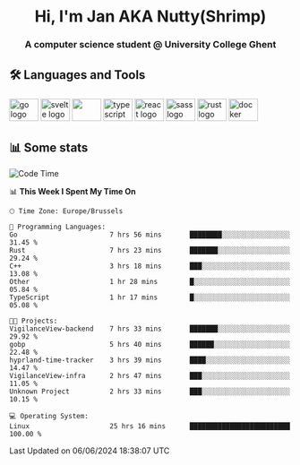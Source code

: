 <h1 align="center">Hi, I'm Jan AKA Nutty(Shrimp)</h1>
<h3 align="center">A computer science student @ University College Ghent</h3>

<h2 align="left">🛠️ Languages and Tools</h2>

###

<div align="left">
  <img src="https://cdn.jsdelivr.net/gh/devicons/devicon/icons/go/go-original.svg" height="40" width="52" alt="go logo"  />
  <img src="https://cdn.jsdelivr.net/gh/devicons/devicon@latest/icons/svelte/svelte-original.svg"  height="40" width="52" alt="svelte logo" />
  <img src="https://cdn.jsdelivr.net/gh/devicons/devicon@latest/icons/tailwindcss/tailwindcss-original.svg" height="40" width="52" />
  <img src="https://cdn.jsdelivr.net/gh/devicons/devicon/icons/typescript/typescript-original.svg" height="40" width="52" alt="typescript logo"  />
  <img src="https://cdn.jsdelivr.net/gh/devicons/devicon/icons/react/react-original.svg" height="40" width="52" alt="react logo"  />
  <img src="https://cdn.jsdelivr.net/gh/devicons/devicon/icons/sass/sass-original.svg" height="40" width="52" alt="sass logo"  />
  <img src="https://cdn.jsdelivr.net/gh/devicons/devicon@latest/icons/rust/rust-original.svg" height="40" width="52" alt="rust logo" />
  <img src="https://cdn.jsdelivr.net/gh/devicons/devicon/icons/docker/docker-original.svg" height="40" width="52" alt="docker logo"  />
</div>

<h2>📊 Some stats</h2>

<!--START_SECTION:waka-->
![Code Time](http://img.shields.io/badge/Code%20Time-4%2C606%20hrs%2029%20mins-blue)

📊 **This Week I Spent My Time On** 

```text
🕑︎ Time Zone: Europe/Brussels

💬 Programming Languages: 
Go                       7 hrs 56 mins       ████████░░░░░░░░░░░░░░░░░   31.45 % 
Rust                     7 hrs 23 mins       ███████░░░░░░░░░░░░░░░░░░   29.24 % 
C++                      3 hrs 18 mins       ███░░░░░░░░░░░░░░░░░░░░░░   13.08 % 
Other                    1 hr 28 mins        █░░░░░░░░░░░░░░░░░░░░░░░░   05.84 % 
TypeScript               1 hr 17 mins        █░░░░░░░░░░░░░░░░░░░░░░░░   05.08 % 

🐱‍💻 Projects: 
VigilanceView-backend    7 hrs 33 mins       ███████░░░░░░░░░░░░░░░░░░   29.92 % 
gobp                     5 hrs 40 mins       ██████░░░░░░░░░░░░░░░░░░░   22.48 % 
hyprland-time-tracker    3 hrs 39 mins       ████░░░░░░░░░░░░░░░░░░░░░   14.47 % 
VigilanceView-infra      2 hrs 47 mins       ███░░░░░░░░░░░░░░░░░░░░░░   11.05 % 
Unknown Project          2 hrs 33 mins       ███░░░░░░░░░░░░░░░░░░░░░░   10.15 % 

💻 Operating System: 
Linux                    25 hrs 16 mins      █████████████████████████   100.00 % 
```


 Last Updated on 06/06/2024 18:38:07 UTC
<!--END_SECTION:waka-->
